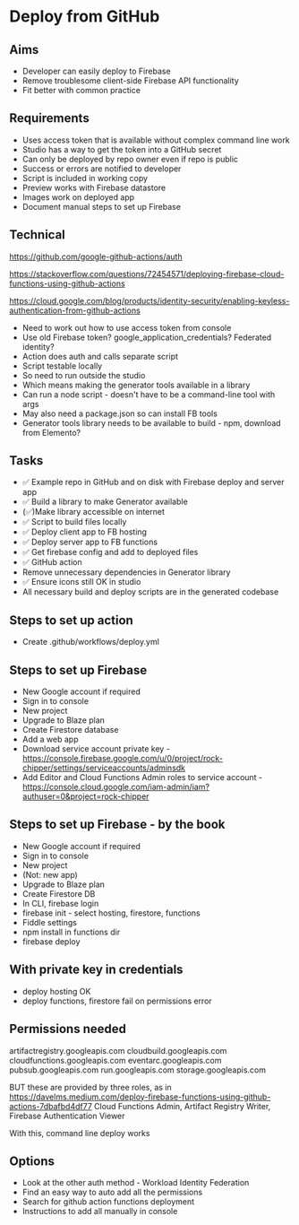 Deploy from GitHub
==================

Aims
----

- Developer can easily deploy to Firebase
- Remove troublesome client-side Firebase API functionality
- Fit better with common practice

Requirements
------------

- Uses access token that is available without complex command line work
- Studio has a way to get the token into a GitHub secret
- Can only be deployed by repo owner even if repo is public
- Success or errors are notified to developer
- Script is included in working copy
- Preview works with Firebase datastore
- Images work on deployed app
- Document manual steps to set up Firebase


Technical
---------

https://github.com/google-github-actions/auth

https://stackoverflow.com/questions/72454571/deploying-firebase-cloud-functions-using-github-actions

https://cloud.google.com/blog/products/identity-security/enabling-keyless-authentication-from-github-actions

- Need to work out how to use access token from console
- Use old Firebase token?  google_application_credentials? Federated identity?
- Action does auth and calls separate script
- Script testable locally
- So need to run outside the studio
- Which means making the generator tools available in a library
- Can run a node script - doesn't have to be a command-line tool with args
- May also need a package.json so can install FB tools
- Generator tools library needs to be available to build - npm, download from Elemento?

Tasks
-----

- ✅ Example repo in GitHub and on disk with Firebase deploy and server app
- ✅ Build a library to make Generator available
- (✅)Make library accessible on internet
- ✅ Script to build files locally
- ✅ Deploy client app to FB hosting 
- ✅ Deploy server app to FB functions
- ✅ Get firebase config and add to deployed files
- ✅ GitHub action
- Remove unnecessary dependencies in Generator library
- ✅ Ensure icons still OK in studio
- All necessary build and deploy scripts are in the generated codebase

Steps to set up action
----------------------

- Create .github/workflows/deploy.yml


Steps to set up Firebase
------------------------

- New Google account if required
- Sign in to console
- New project
- Upgrade to Blaze plan
- Create Firestore database
- Add a web app
- Download service account private key - https://console.firebase.google.com/u/0/project/rock-chipper/settings/serviceaccounts/adminsdk
- Add Editor and Cloud Functions Admin roles to service account - https://console.cloud.google.com/iam-admin/iam?authuser=0&project=rock-chipper


Steps to set up Firebase - by the book
--------------------------------------

- New Google account if required
- Sign in to console
- New project
- (Not: new app)
- Upgrade to Blaze plan
- Create Firestore DB
- In CLI, firebase login
- firebase init - select hosting, firestore, functions
- Fiddle settings
- npm install in functions dir
- firebase deploy

With private key in credentials
-------------------------------
- deploy hosting OK
- deploy functions, firestore fail on permissions error

Permissions needed
------------------
artifactregistry.googleapis.com
cloudbuild.googleapis.com
cloudfunctions.googleapis.com
eventarc.googleapis.com
pubsub.googleapis.com
run.googleapis.com
storage.googleapis.com

BUT these are provided by three roles, as in
https://davelms.medium.com/deploy-firebase-functions-using-github-actions-7dbafbd4df77
Cloud Functions Admin, Artifact Registry Writer, Firebase Authentication Viewer

With this, command line deploy works

Options
-------

- Look at the other auth method - Workload Identity Federation
- Find an easy way to auto add all the permissions
- Search for github action functions deployment
- Instructions to add all manually in console





